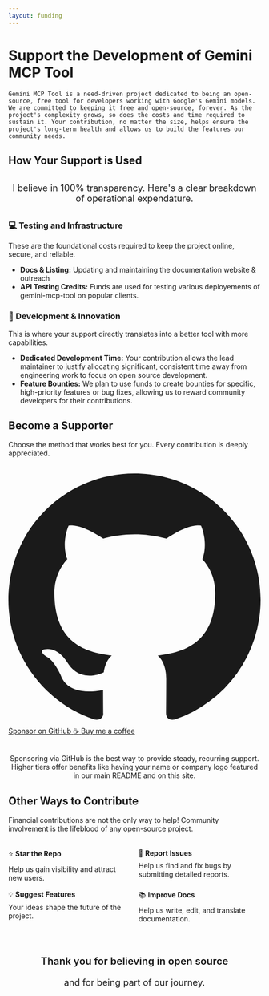 ```yaml
---
layout: funding
---
```


# Support the Development of Gemini MCP Tool

`Gemini MCP Tool is a need-driven project dedicated to being an open-source, free tool for developers working with Google's Gemini models. We are committed to keeping it free and open-source, forever. As the project's complexity grows, so does the costs and time required to sustain it. Your contribution, no matter the size, helps ensure the project's long-term health and allows us to build the features our community needs.`

## How Your Support is Used

<div style="text-align: center; margin: 32px 0;">
  <p style="font-size: 18px; color: var(--vp-c-text-2);">
    I believe in 100% transparency. Here's a clear breakdown of operational expendature.
  </p>
</div>

<div class="funding-card">
  <h3>💻 Testing and Infrastructure</h3>
  <p>These are the foundational costs required to keep the project online, secure, and reliable.</p>
  
  <ul>
    <li><strong>Docs & Listing:</strong> Updating and maintaining the documentation website & outreach</li>
    <li><strong>API Testing Credits:</strong> Funds are used for testing various deployements of gemini-mcp-tool on popular clients.</li>
  </ul>
  
  <div class="progress-bar">
    <div class="progress-fill" style="width: 20%;"></div>
  </div>
</div>

<div class="funding-card">
  <h3>🚀 Development & Innovation</h3>
  <p>This is where your support directly translates into a better tool with more capabilities.</p>
  
  <ul>
    <li><strong>Dedicated Development Time:</strong> Your contribution allows the lead maintainer to justify allocating significant, consistent time away from engineering work to focus on open source development.</li>
    <li><strong>Feature Bounties:</strong> We plan to use funds to create bounties for specific, high-priority features or bug fixes, allowing us to reward community developers for their contributions.</li>

  </ul>
  
  <div class="progress-bar">
    <div class="progress-fill" style="width: 40%;"></div>
  </div>
</div>

## Become a Supporter

Choose the method that works best for you. Every contribution is deeply appreciated.

<div class="support-options" style="margin: 32px auto; max-width: 600px;">
  <a href="https://github.com/sponsors/jamubc" target="_blank" rel="noopener" class="support-button support-button--primary">
    <svg class="support-icon" viewBox="0 0 16 16" fill="currentColor">
      <path d="M8 0C3.58 0 0 3.58 0 8c0 3.54 2.29 6.53 5.47 7.59.4.07.55-.17.55-.38 0-.19-.01-.82-.01-1.49-2.01.37-2.53-.49-2.69-.94-.09-.23-.48-.94-.82-1.13-.28-.15-.68-.52-.01-.53.63-.01 1.08.58 1.23.82.72 1.21 1.87.87 2.33.66.07-.52.28-.87.51-1.07-1.78-.2-3.64-.89-3.64-3.95 0-.87.31-1.59.82-2.15-.08-.2-.36-1.02.08-2.12 0 0 .67-.21 2.2.82.64-.18 1.32-.27 2-.27.68 0 1.36.09 2 .27 1.53-1.04 2.2-.82 2.2-.82.44 1.1.16 1.92.08 2.12.51.56.82 1.27.82 2.15 0 3.07-1.87 3.75-3.65 3.95.29.25.54.73.54 1.48 0 1.07-.01 1.93-.01 2.2 0 .21.15.46.55.38A8.013 8.013 0 0016 8c0-4.42-3.58-8-8-8z"/>
    </svg>
    <span class="button-text">Sponsor on GitHub</span>
  </a>
  <a href="https://ko-fi.com/jamubc" target="_blank" rel="noopener" class="support-button support-button--secondary">
    <span class="support-icon">☕</span>
    <span class="button-text">Buy me a coffee</span>
  </a>
</div>

<p style="text-align: center; margin-top: 16px; color: var(--vp-c-text-2);">
  Sponsoring via GitHub is the best way to provide steady, recurring support. Higher tiers offer benefits like having your name or company logo featured in our main README and on this site.
</p>

## Other Ways to Contribute

Financial contributions are not the only way to help! Community involvement is the lifeblood of any open-source project.

<div style="display: grid; grid-template-columns: repeat(auto-fit, minmax(200px, 1fr)); gap: 16px; margin: 32px 0;">
  <div class="contribute-card">
    <span class="icon">⭐</span>
    <strong>Star the Repo</strong>
    <p style="margin: 8px 0 0 0; font-size: 14px;">Help us gain visibility and attract new users.</p>
  </div>

  <div class="contribute-card">
    <span class="icon">🐛</span>
    <strong>Report Issues</strong>
    <p style="margin: 8px 0 0 0; font-size: 14px;">Help us find and fix bugs by submitting detailed reports.</p>
  </div>

  <div class="contribute-card">
    <span class="icon">💡</span>
    <strong>Suggest Features</strong>
    <p style="margin: 8px 0 0 0; font-size: 14px;">Your ideas shape the future of the project.</p>
  </div>

  <div class="contribute-card">
    <span class="icon">📚</span>
    <strong>Improve Docs</strong>
    <p style="margin: 8px 0 0 0; font-size: 14px;">Help us write, edit, and translate documentation.</p>
  </div>
</div>

<div style="text-align: center; margin: 64px 0 32px 0;">
  <p style="font-size: 20px; font-weight: 600; color: var(--vp-c-text-1);">
    Thank you for believing in open source
  </p>
  <p style="font-size: 18px; color: var(--vp-c-text-2); margin-top: 8px;">
    and for being part of our journey.
  </p>
</div>